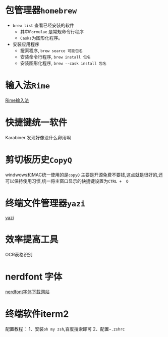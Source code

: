 # 包管理器`homebrew`

* `brew list` 查看已经安装的软件
  * 其中`Formulae` 是常规命令行程序
  * `Casks`为图形化程序。
* 安装应用程序
  * 搜索程序, `brew searce 可能包名`
  * 安装命令行程序, `brew install 包名`
  * 安装图形化程序, `brew --cask install 包名`

# 输入法`Rime`

[Rime输入法](https://www.bilibili.com/video/BV1GA411U7CF/?share_source=copy_web&vd_source=495c96d5090bfe441e8adfbe5fb0176c)

# 快捷键统一软件

  Karabiner  发现好像没什么卵用啊  

# 剪切板历史`CopyQ`  

windwows和MAC统一使用的是`copyQ` 主要是开源免费不要钱,这点就是很好的,还可以保持使用习惯,统一将主窗口显示的快捷键设置为`CTRL +  Q`

# 终端文件管理器`yazi`

[yazi](https://yazi-rs.github.io/docs/installation)

# 效率提高工具

OCR表格识别

# nerdfont 字体

[nerdfont字体下载网站](https://www.nerdfonts.com/)

# 终端软件iterm2

配置教程：
1、安装`oh my zsh`,百度搜索即可
2、配置`~.zshrc`

